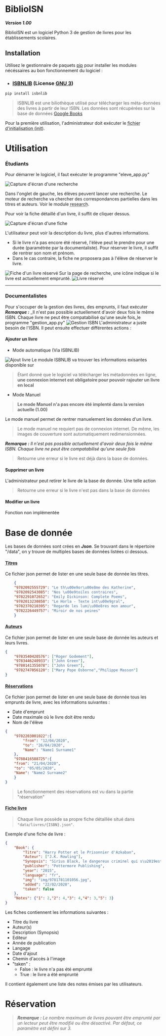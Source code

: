 **BiblioISN**
=====
***Version 1.00***

BiblioISN est un logiciel Python 3 de gestion de livres pour les établissements scolaires.

## Installation

Utilisez le gestionnaire de paquets [pip](https://pip.pypa.io/en/stable/) pour installer les modules nécéssaires au bon fonctionnement du logiciel :

* ### [ISBNLIB](https://pypi.org/project/isbnlib/) (License [GNU 3](https://www.gnu.org/licenses/gpl-3.0.html))

```bash
pip install isbnlib
```
>ISBNLIB est une biliothèque utilisé pour télécharger les méta-données des livres à partir de leur ISBN. Les données sont récupérées sur la base de données [Google Books](https://books.google.com)

Pour la première utilisation, l'administrateur doit exécuter le <abbr title="init.py">fichier d'initialisation (init)</abbr>.

# Utilisation

### **Étudiants**
Pour démarrer le logiciel, il faut exécuter le programme "eleve_app.py"

<img src="screenshot/screenshot1.jpg" alt="Capture d'écran d'une recherche">

Dans l'onglet de gauche, les élèves peuvent lancer une recherche. Le moteur de recherche va chercher des correspondances partielles dans les titres et auteurs. Voir le module <abbr title="tools/research.py">research</abbr>.

Pour voir la fiche détaillé d'un livre, il suffit de cliquer dessus.

<img src="screenshot/screenshot2.jpg" alt="Capture d'écran d'une fiche">

L'utilisateur peut voir la description du livre, plus d'autres informations.

* Si le livre n'a pas encore été réservé, l'élève peut le prendre pour une durée (paramétrée par la documentaliste).
Pour réserver le livre, il suffit de rentrer son nom et prénom.
* Dans le cas contraire, la fiche ne proposera pas à l'élève de réserver le livre. 
<img src="screenshot/screenshot4.jpg" alt="Fiche d'un livre réservé">
Sur la page de recherche, une icône indique si le livre est actuellement emprunté.
<img src="screenshot/screenshot3.jpg" alt="Livre réservé">

---
### **Documentalistes**
Pour s'occuper de la gestion des livres, des emprunts, il faut exécuter ***Remarque :*** _Il n'est pas possible actuellement d'avoir deux fois le même ISBN. Chaque livre ne peut être compatabilisé qu'une seule fois_le programme "gestion_app.py"
<img src="screenshot/screenshot5.jpg" alt="Gestion ISBN">
L'administrateur a juste besoin de l'ISBN. Il peut ensuite effectuer différentes actions :

#### Ajouter un livre
* Mode automatique (Via ISBNLIB)
<img src="screenshot/screenshot7.jpg" alt="Ajout livre">
Le module ISBNLIB va trouver les informations exisantes disponible sur

>Étant donné que le logiciel va télécharger les métadonnées en ligne, **une connexion internet est obligatoire pour pouvoir rajouter un livre en local**

* Mode Manuel
>**Le mode Manuel n'a pas encore été implenté dans la version actuelle (1.00)**

Le mode manuel permet de rentrer manuelement les données d'un livre.
>Le mode manuel ne requiert pas de connexion internet. De même, les images de couverture sont automatiquement redimensionnées.

***Remarque :*** _Il n'est pas possible actuellement d'avoir deux fois le même ISBN. Chaque livre ne peut être compatabilisé qu'une seule fois_


>Retourne une erreur si le livre est déjà dans la base de données.



#### Supprimer un livre
L'administrateur peut retirer le livre de la base de donnée. Une telle action 
>Retourne une erreur si le livre n'est pas dans la base de données

#### Modifier un livre
Fonction non implémentée

# Base de donnée
Les bases de données sont crées en ***Json***. Se trouvant dans le répertoire "/data", on y trouve de multiples bases de données listées ci dessous.

#### <abbr title="data/title.json">Titres</abbr>
Ce fichier json permet de lister en une seule base de donnée les titres.

```json
    {
    "9782092555729": "Le th\u00e9or\u00e8me des Katherine",
    "9782092543085": "Nos \u00e9toiles contraires",
    "9782291072652": "Emily Dickinson: Complete Poems",
    "9782013230858": "Le Horla - Texte int\u00e9gral",
    "9782370210395": "Regarde les lumi\u00e8res mon amour",
    "9782226449757": "Miroir de nos peines"
    }
```
#### <abbr title="data/authors.json">Auteurs</abbr>
Ce fichier json permet de lister en une seule base de donnée les auteurs et leurs livres.
```json
{   
    "9783540420576": ["Roger Godement"],
    "9783446240933": ["John Green"],
    "9780141355078": ["John Green"],
    "9782747056120": ["Mary Pope Osborne","Philippe Masson"]
}
```
#### <abbr title="data/reservation.json">Réservations</abbr>
Ce fichier json permet de lister en une seule base de donnée tous les emprunts de livre, avec les informations suivantes :

* Date d'emprunt
* Date maximale où le livre doit être rendu
* Nom de l'élève
```json
{
    "9782203001022":{
        "from": "12/04/2020",
        "to": "26/04/2020",
        "Name": "Name1 Surname1"
    },
    "9788416588725":{
    "from": "21/04/2020",
    "to": "05/05/2020",
    "Name": "Name2 Surname2"
    }
}
```
>Le fonctionnement des réservations est vu dans la partie "réservation"
#### <abbr title="data/livres/{ISBN}.json">Fiche livre</abbr>
>Chaque livre possède sa propre fiche détaillée situé dans ```"data/livres/{ISBN}.json"```.

Exemple d'une fiche de livre :

```json
{
    "Book": {
        "Titre": "Harry Potter et le Prisonnier d'Azkaban",
        "Auteur": ["J.K. Rowling"],
        "Synopsis": "Sirius Black, le dangereux criminel qui s\u2019est \u00e9chapp\u00e9 de la forteresse d\u2019Azkaban, recherche Harry Potter. C\u2019est donc sous bonne garde que l\u2019apprenti sorcier fait sa troisi\u00e8me rentr\u00e9e. Au programme : des cours de divination, la fabrication d\u2019une potion de Ratatinage, le dressage des hippogriffes...",
        "publisher": "Pottermore Publishing",
        "year": "2015",
        "language": "fr",
        "img": "img/9781781101056.jpg",
        "added": "22/02/2020",
        "taken": false
    },
    "Notes": {"1": 2,"2": 4,"3": 4,"4": 3,"5": 3}
}
```
Les fiches contiennent les informations suivantes :

* Titre du livre
* Auteur(s)
* Description (Synopsis)
* Editeur
* Année de publication
* Langage
* Date d'ajout
* Chemin d'accès à l'image
* "taken" :
    * False : le livre n'a pas été emprunté
    * True : le livre a été emprunté

Il contient également une liste des notes émises par les utilisateurs.

# Réservation
>***Remarque :*** *Le nombre maximum de livres pouvant être emprunté par un lecteur peut être modifié ou être désactivé. Par défaut, ce paramètre est défini sur 3.*